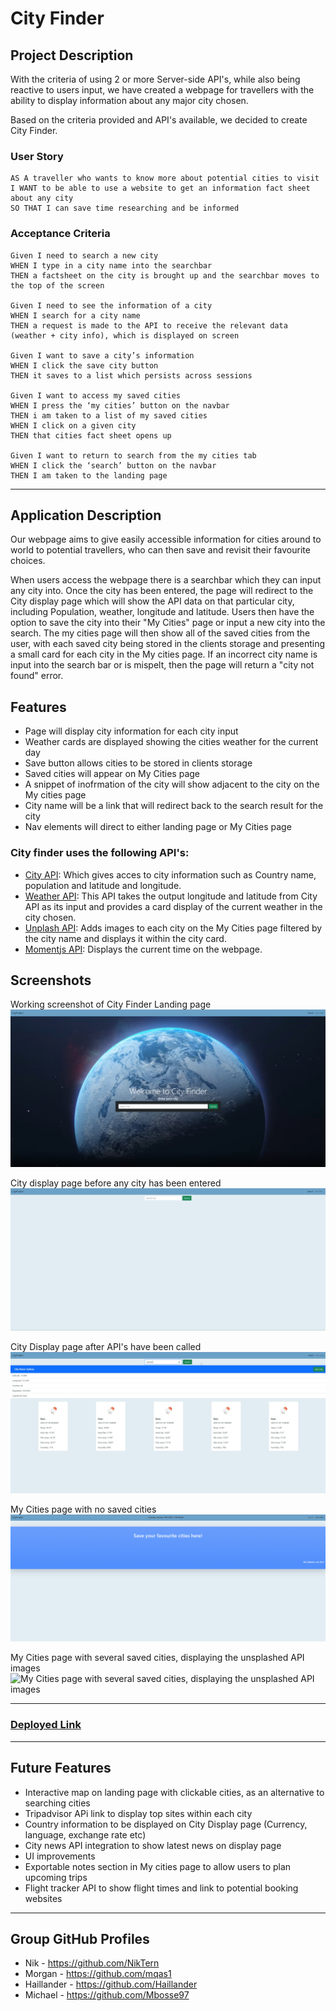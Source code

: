 # City Finder
## Project Description
With the criteria of using 2 or more Server-side API's, while also being reactive to users input, we have created a webpage for travellers with the ability to display 
information about any major city chosen.

Based on the criteria provided and API's available, we decided to create City Finder. 

### User Story
```
AS A traveller who wants to know more about potential cities to visit
I WANT to be able to use a website to get an information fact sheet about any city
SO THAT I can save time researching and be informed
```
### Acceptance Criteria
```
Given I need to search a new city
WHEN I type in a city name into the searchbar
THEN a factsheet on the city is brought up and the searchbar moves to the top of the screen

Given I need to see the information of a city
WHEN I search for a city name
THEN a request is made to the API to receive the relevant data (weather + city info), which is displayed on screen

Given I want to save a city’s information
WHEN I click the save city button
THEN it saves to a list which persists across sessions

Given I want to access my saved cities 
WHEN I press the ‘my cities’ button on the navbar
THEN i am taken to a list of my saved cities
WHEN I click on a given city
THEN that cities fact sheet opens up

Given I want to return to search from the my cities tab
WHEN I click the ‘search’ button on the navbar
THEN I am taken to the landing page
```
---

## Application Description 

Our webpage aims to give easily accessible information for cities around to world to potential travellers, who can then save and revisit their favourite choices. 

When users access the webpage there is a searchbar which they can input any city into. Once the city has been entered, the page will redirect to the City display page which will show the 
API data on that particular city, including Population, weather, longitude and latitude. Users then have the option to save the city into their "My Cities" page or input a new city into the search. 
The my cities page will then show all of the saved cities from the user, with each saved city being stored in the clients storage and presenting a small card for each city in the My cities page. 
If an incorrect city name is input into the search bar or is mispelt, then the page will return a "city not found" error. 

## Features
- Page will display city information for each city input
- Weather cards are displayed showing the cities weather for the current day
- Save button allows cities to be stored in clients storage
- Saved cities will appear on My Cities page
- A snippet of inofrmation of the city will show adjacent to the city on the My cities page
- City name will be a link that will redirect back to the search result for the city
- Nav elements will direct to either landing page or My Cities page

### City finder uses the following API's:
- [City API](https://api-ninjas.com/api/city): Which gives acces to city information such as Country name, population and latitude and longitude.
- [Weather API](https://api-ninjas.com/api/weather): This API takes the output longitude and latitude from City API as its input and provides a card display of 
    the current weather in the city chosen.
- [Unplash API](https://unsplash.com/developers): Adds images to each city on the My Cities page filtered by the city name and displays it within the city card. 
- [Momentjs API](https://momentjs.com/docs/): Displays the current time on the webpage. 

## Screenshots 

Working screenshot of City Finder Landing page
![Working screenshot of City Finder Landing page](./assets/images/landing-page.PNG)


City display page before any city has been entered
![City display page before any city has been entered](./assets/images/city-display-blank.PNG)


City Display page after API's have been called
![City Display page after API's have been called](./assets/images/city-display-filled.PNG)

My Cities page with no saved cities
![My Cities page with no saved cities](./assets/images/my-cities-page-blank.PNG)

My Cities page with several saved cities, displaying the unsplashed API images
![My Cities page with several saved cities, displaying the unsplashed API images](./assets/images/my-cities-page-filled.PNG)

---
### [Deployed Link](https://mbosse97.github.io/City-Finder/)
---

## Future Features
- Interactive map on landing page with clickable cities, as an alternative to searching cities
- Tripadvisor APi link to display top sites within each city
- Country information to be displayed on City Display page (Currency, language, exchange rate etc)
- City news API integration to show latest news on display page
- UI improvements
- Exportable notes section in My cities page to allow users to plan upcoming trips
- Flight tracker API to show flight times and link to potential booking websites
---

## Group GitHub Profiles
- Nik - https://github.com/NikTern 
- Morgan - https://github.com/mqas1 
- Haillander - https://github.com/Haillander 
- Michael - https://github.com/Mbosse97  